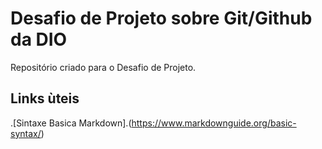 # Desafio de Projeto sobre Git/Github da DIO
Repositório criado para o Desafio de Projeto.

## Links ùteis
.[Sintaxe Basica Markdown].(https://www.markdownguide.org/basic-syntax/)
